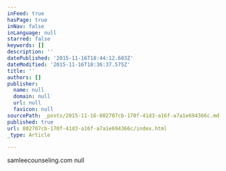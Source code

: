 ```yaml
---
inFeed: true
hasPage: true
inNav: false
inLanguage: null
starred: false
keywords: []
description: ''
datePublished: '2015-11-16T18:44:12.603Z'
dateModified: '2015-11-16T18:36:37.575Z'
title: ''
authors: []
publisher:
  name: null
  domain: null
  url: null
  favicon: null
sourcePath: _posts/2015-11-16-802707cb-170f-41d3-a16f-a7a1e694366c.md
published: true
url: 802707cb-170f-41d3-a16f-a7a1e694366c/index.html
_type: Article

---
```

samleecounseling.com
null